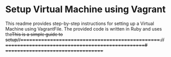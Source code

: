 # Setup Virtual Machine using Vagrant

This readme provides step-by-step instructions for setting up a Virtual Machine using VagrantFile. The provided code is written in Ruby and uses the<s>This is a simple guide to setup//===============================================.//===============================================# =================================
